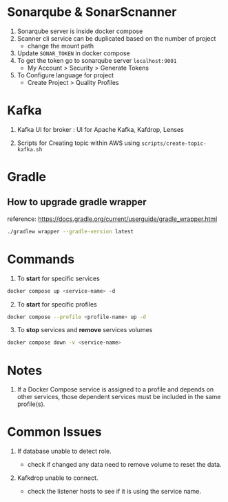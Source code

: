 # Sonarqube & SonarScnanner

1. Sonarqube server is inside docker compose
2. Scanner cli service can be duplicated based on the number of project 
    - change the mount path
3. Update `SONAR_TOKEN` in docker compose
4. To get the token go to sonarqube server `localhost:9001` 
    - My Account > Security > Generate Tokens 
5. To Configure language for project
    - Create Project > Quality Profiles

# Kafka

1. Kafka UI for broker : UI for Apache Kafka, Kafdrop, Lenses

2. Scripts for Creating topic within AWS using `scripts/create-topic-kafka.sh`
# Gradle

## How to upgrade gradle wrapper
reference: https://docs.gradle.org/current/userguide/gradle_wrapper.html
```bash
./gradlew wrapper --gradle-version latest 
``` 


<!-- # Others

- [Commands](./docs/commands.md) -->

# Commands
1. To <b>start</b>  for specific services
```bash
docker compose up <service-name> -d
```

2. To <b>start</b> for specific profiles
```bash
docker compose --profile <profile-name> up -d
```

3. To <b>stop</b> services and <b>remove</b> services volumes
```bash
docker compose down -v <service-name>
```

# Notes

1. If a Docker Compose service is assigned to a profile and depends on other services, those dependent services must be included in the same profile(s).


# Common Issues
1. If database unable to detect role.
    - check if changed any data need to remove volume to reset the data.

2. Kafkdrop unable to connect.
    - check the  listener hosts to see if it is using the service name.